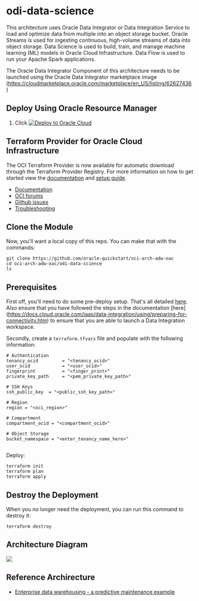 # odi-data-science

This architecture uses Oracle Data Integrator or Data Integration Service to load and optimize data from multiple into an object storage bucket. Oracle Streams is used for ingesting continuous, high-volume streams of data into object storage.
Data Science is used to build, train, and manage machine learning (ML) models in Oracle Cloud Infrastructure. 
Data Flow is used to run your Apache Spark applications.

The Oracle Data Integrator Component of this architecture needs to be launched using the Oracle Data Integrator marketplace image (https://cloudmarketplace.oracle.com/marketplace/en_US/listing/62627436)

## Deploy Using Oracle Resource Manager

1. Click [![Deploy to Oracle Cloud](https://oci-resourcemanager-plugin.plugins.oci.oraclecloud.com/latest/deploy-to-oracle-cloud.svg)](https://cloud.oracle.com/resourcemanager/stacks/create?zipUrl=https://github.com/Carl-Lejerskar/odi-datascience/archive/0.0.1.zip)


## Terraform Provider for Oracle Cloud Infrastructure
The OCI Terraform Provider is now available for automatic download through the Terraform Provider Registry. 
For more information on how to get started view the [documentation](https://www.terraform.io/docs/providers/oci/index.html) 
and [setup guide](https://www.terraform.io/docs/providers/oci/guides/version-3-upgrade.html).

* [Documentation](https://www.terraform.io/docs/providers/oci/index.html)
* [OCI forums](https://cloudcustomerconnect.oracle.com/resources/9c8fa8f96f/summary)
* [Github issues](https://github.com/terraform-providers/terraform-provider-oci/issues)
* [Troubleshooting](https://www.terraform.io/docs/providers/oci/guides/guides/troubleshooting.html)

## Clone the Module
Now, you'll want a local copy of this repo. You can make that with the commands:

    git clone https://github.com/oracle-quickstart/oci-arch-adw-oac
    cd oci-arch-adw-oac/odi-data-science
    ls

## Prerequisites
First off, you'll need to do some pre-deploy setup.  That's all detailed [here](https://github.com/cloud-partners/oci-prerequisites).
Also ensure that you have followed the steps in the documentation [here] (https://docs.cloud.oracle.com/iaas/data-integration/using/preparing-for-connectivity.htm) to ensure that you are able to launch a Data Integration workspace.


Secondly, create a `terraform.tfvars` file and populate with the following information:

```
# Authentication
tenancy_ocid         = "<tenancy_ocid>"
user_ocid            = "<user_ocid>"
fingerprint          = "<finger_print>"
private_key_path     = "<pem_private_key_path>"

# SSH Keys
ssh_public_key  = "<public_ssh_key_path>"

# Region
region = "<oci_region>"

# Compartment
compartment_ocid = "<compartment_ocid>"

# Object Storage
bucket_namespace = "<enter_tenancy_name_here>"


````

Deploy:

    terraform init
    terraform plan
    terraform apply

## Destroy the Deployment
When you no longer need the deployment, you can run this command to destroy it:

    terraform destroy


## Architecture Diagram

![](./images/analysis-streamed-data-architecture.png)


## Reference Archirecture

- [Enterprise data warehousing - a predictive maintenance example](https://docs.oracle.com/en/solutions/oci-streaming-analysis/index.html)
